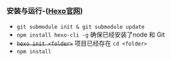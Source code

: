 ### 安装与运行-([Hexo官网](https://hexo.io/))
* `git submodule init & git submodule update`
* `npm install hexo-cli -g` 确保已经安装了node 和 Git
* ~~`hexo init <folder>`~~ 项目已经存在 `cd <folder>`
* `npm install`